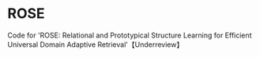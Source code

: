 # ROSE
Code for 'ROSE: Relational and Prototypical Structure Learning for Efficient Universal Domain Adaptive Retrieval'【Underreview】
